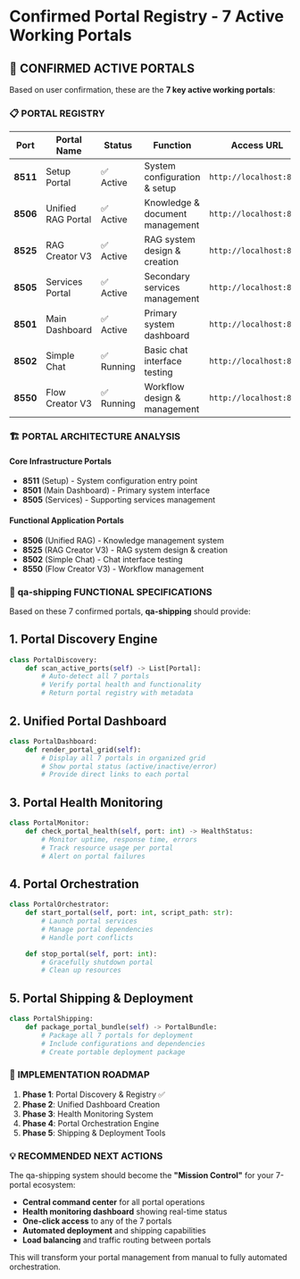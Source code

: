 # Confirmed Portal Registry - 7 Active Working Portals

## 🎯 **CONFIRMED ACTIVE PORTALS**

Based on user confirmation, these are the **7 key active working portals**:

### 📋 **PORTAL REGISTRY**

| Port | Portal Name | Status | Function | Access URL |
|------|-------------|---------|----------|------------|
| **8511** | Setup Portal | ✅ Active | System configuration & setup | `http://localhost:8511` |
| **8506** | Unified RAG Portal | ✅ Active | Knowledge & document management | `http://localhost:8506` |
| **8525** | RAG Creator V3 | ✅ Active | RAG system design & creation | `http://localhost:8525` |
| **8505** | Services Portal | ✅ Active | Secondary services management | `http://localhost:8505` |
| **8501** | Main Dashboard | ✅ Active | Primary system dashboard | `http://localhost:8501` |
| **8502** | Simple Chat | ✅ Running | Basic chat interface testing | `http://localhost:8502` |
| **8550** | Flow Creator V3 | ✅ Running | Workflow design & management | `http://localhost:8550` |

### 🏗️ **PORTAL ARCHITECTURE ANALYSIS**

#### **Core Infrastructure Portals**
- **8511** (Setup) - System configuration entry point
- **8501** (Main Dashboard) - Primary system interface
- **8505** (Services) - Supporting services management

#### **Functional Application Portals**
- **8506** (Unified RAG) - Knowledge management system
- **8525** (RAG Creator V3) - RAG system design & creation
- **8502** (Simple Chat) - Chat interface testing
- **8550** (Flow Creator V3) - Workflow management

### 🎯 **qa-shipping FUNCTIONAL SPECIFICATIONS**

Based on these 7 confirmed portals, **qa-shipping** should provide:

## 1. **Portal Discovery Engine**
```python
class PortalDiscovery:
    def scan_active_ports(self) -> List[Portal]:
        # Auto-detect all 7 portals
        # Verify portal health and functionality
        # Return portal registry with metadata
```

## 2. **Unified Portal Dashboard**
```python
class PortalDashboard:
    def render_portal_grid(self):
        # Display all 7 portals in organized grid
        # Show portal status (active/inactive/error)
        # Provide direct links to each portal
```

## 3. **Portal Health Monitoring**
```python
class PortalMonitor:
    def check_portal_health(self, port: int) -> HealthStatus:
        # Monitor uptime, response time, errors
        # Track resource usage per portal
        # Alert on portal failures
```

## 4. **Portal Orchestration**
```python
class PortalOrchestrator:
    def start_portal(self, port: int, script_path: str):
        # Launch portal services
        # Manage portal dependencies
        # Handle port conflicts

    def stop_portal(self, port: int):
        # Gracefully shutdown portal
        # Clean up resources
```

## 5. **Portal Shipping & Deployment**
```python
class PortalShipping:
    def package_portal_bundle(self) -> PortalBundle:
        # Package all 7 portals for deployment
        # Include configurations and dependencies
        # Create portable deployment package
```

### 🚀 **IMPLEMENTATION ROADMAP**

1. **Phase 1**: Portal Discovery & Registry ✅
2. **Phase 2**: Unified Dashboard Creation
3. **Phase 3**: Health Monitoring System
4. **Phase 4**: Portal Orchestration Engine
5. **Phase 5**: Shipping & Deployment Tools

### 💡 **RECOMMENDED NEXT ACTIONS**

The qa-shipping system should become the **"Mission Control"** for your 7-portal ecosystem:

- **Central command center** for all portal operations
- **Health monitoring dashboard** showing real-time status
- **One-click access** to any of the 7 portals
- **Automated deployment** and shipping capabilities
- **Load balancing** and traffic routing between portals

This will transform your portal management from manual to fully automated orchestration.